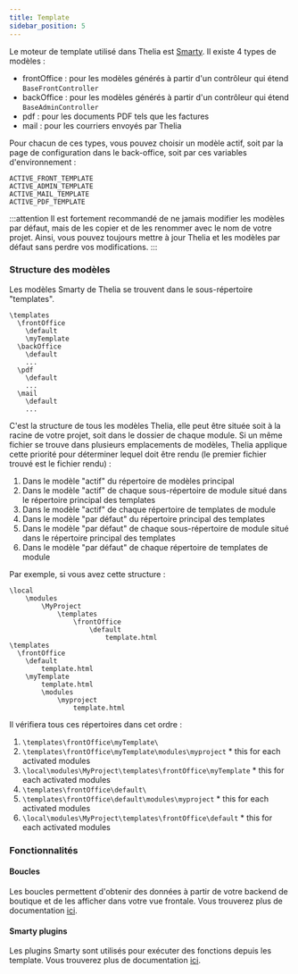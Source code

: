 ```yaml
---
title: Template
sidebar_position: 5
---
```


Le moteur de template utilisé dans Thelia est [Smarty](https://smarty-php.github.io/smarty/).
Il existe 4 types de modèles :
- frontOffice : pour les modèles générés à partir d'un contrôleur qui étend `BaseFrontController`
- backOffice : pour les modèles générés à partir d'un contrôleur qui étend `BaseAdminController`
- pdf : pour les documents PDF tels que les factures
- mail : pour les courriers envoyés par Thelia

Pour chacun de ces types, vous pouvez choisir un modèle actif, soit par la page de configuration dans le back-office, soit par ces variables d'environnement :
```
ACTIVE_FRONT_TEMPLATE
ACTIVE_ADMIN_TEMPLATE
ACTIVE_MAIL_TEMPLATE
ACTIVE_PDF_TEMPLATE
```
:::attention
Il est fortement recommandé de ne jamais modifier les modèles par défaut, mais de les copier et de les renommer avec le nom de votre projet.
Ainsi, vous pouvez toujours mettre à jour Thelia et les modèles par défaut sans perdre vos modifications.
:::

### Structure des modèles

Les modèles Smarty de Thelia se trouvent dans le sous-répertoire "templates".

```
\templates
  \frontOffice
    \default
    \myTemplate
  \backOffice
    \default
    ...
  \pdf
    \default
    ...
  \mail
    \default
    ...
```

C'est la structure de tous les modèles Thelia, elle peut être située soit à la racine de votre projet, soit dans le dossier de chaque module.
Si un même fichier se trouve dans plusieurs emplacements de modèles, Thelia applique cette priorité pour déterminer lequel doit être rendu (le premier fichier trouvé est le fichier rendu) :
1. Dans le modèle "actif" du répertoire de modèles principal
2. Dans le modèle "actif" de chaque sous-répertoire de module situé dans le répertoire principal des templates
3. Dans le modèle "actif" de chaque répertoire de templates de module
4. Dans le modèle "par défaut" du répertoire principal des templates
5. Dans le modèle "par défaut" de chaque sous-répertoire de module situé dans le répertoire principal des templates
6. Dans le modèle "par défaut" de chaque répertoire de templates de module

Par exemple, si vous avez cette structure :
```
\local
    \modules
        \MyProject
            \templates
                \frontOffice
                    \default
                        template.html
\templates
  \frontOffice
    \default
        template.html
    \myTemplate
        template.html
        \modules
            \myproject
                template.html
```

Il vérifiera tous ces répertoires dans cet ordre :
1. `\templates\frontOffice\myTemplate\`
2. `\templates\frontOffice\myTemplate\modules\myproject` * this for each activated modules
3. `\local\modules\MyProject\templates\frontOffice\myTemplate` * this for each activated modules
4. `\templates\frontOffice\default\`
5. `\templates\frontOffice\default\modules\myproject` * this for each activated modules
6. `\local\modules\MyProject\templates\frontOffice\default` * this for each activated modules

### Fonctionnalités

#### Boucles

Les boucles permettent d'obtenir des données à partir de votre backend de boutique et de les afficher dans votre vue frontale. Vous trouverez plus de documentation [ici](/loops/index.md).

#### Smarty plugins

Les plugins Smarty sont utilisés pour exécuter des fonctions depuis les template. Vous trouverez plus de documentation [ici](/smarty_plugins/index.md).
